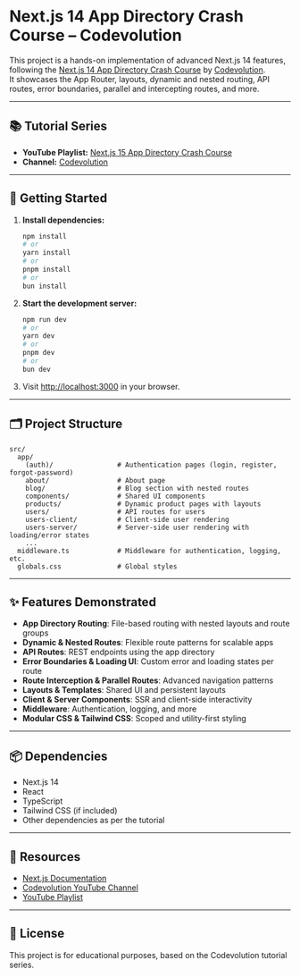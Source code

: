 # Next.js 14 App Directory Crash Course – Codevolution

This project is a hands-on implementation of advanced Next.js 14 features, following the [Next.js 14 App Directory Crash Course](https://www.youtube.com/watch?v=ZjAqacIC_3c&list=PLC3y8-rFHvwjOKd6gdf4QtV1uYNiQnruI) by [Codevolution](https://www.youtube.com/@Codevolution).  
It showcases the App Router, layouts, dynamic and nested routing, API routes, error boundaries, parallel and intercepting routes, and more.

---

## 📚 Tutorial Series

- **YouTube Playlist:** [Next.js 15 App Directory Crash Course](https://www.youtube.com/watch?v=ZjAqacIC_3c&list=PLC3y8-rFHvwjOKd6gdf4QtV1uYNiQnruI)
- **Channel:** [Codevolution](https://www.youtube.com/@Codevolution)

---

## 🚀 Getting Started

1. **Install dependencies:**
   ```bash
   npm install
   # or
   yarn install
   # or
   pnpm install
   # or
   bun install
   ```

2. **Start the development server:**
   ```bash
   npm run dev
   # or
   yarn dev
   # or
   pnpm dev
   # or
   bun dev
   ```

3. Visit [http://localhost:3000](http://localhost:3000) in your browser.

---

## 🗂️ Project Structure

```
src/
  app/
    (auth)/                # Authentication pages (login, register, forgot-password)
    about/                 # About page
    blog/                  # Blog section with nested routes
    components/            # Shared UI components
    products/              # Dynamic product pages with layouts
    users/                 # API routes for users
    users-client/          # Client-side user rendering
    users-server/          # Server-side user rendering with loading/error states
    ...
  middleware.ts            # Middleware for authentication, logging, etc.
  globals.css              # Global styles
```

---

## ✨ Features Demonstrated

- **App Directory Routing**: File-based routing with nested layouts and route groups
- **Dynamic & Nested Routes**: Flexible route patterns for scalable apps
- **API Routes**: REST endpoints using the app directory
- **Error Boundaries & Loading UI**: Custom error and loading states per route
- **Route Interception & Parallel Routes**: Advanced navigation patterns
- **Layouts & Templates**: Shared UI and persistent layouts
- **Client & Server Components**: SSR and client-side interactivity
- **Middleware**: Authentication, logging, and more
- **Modular CSS & Tailwind CSS**: Scoped and utility-first styling

---

## 📦 Dependencies

- Next.js 14
- React
- TypeScript
- Tailwind CSS (if included)
- Other dependencies as per the tutorial

---

## 📖 Resources

- [Next.js Documentation](https://nextjs.org/docs)
- [Codevolution YouTube Channel](https://www.youtube.com/@Codevolution)
- [YouTube Playlist](https://www.youtube.com/watch?v=ZjAqacIC_3c&list=PLC3y8-rFHvwjOKd6gdf4QtV1uYNiQnruI)

---

## 📝 License

This project is for educational purposes, based on the Codevolution tutorial series.